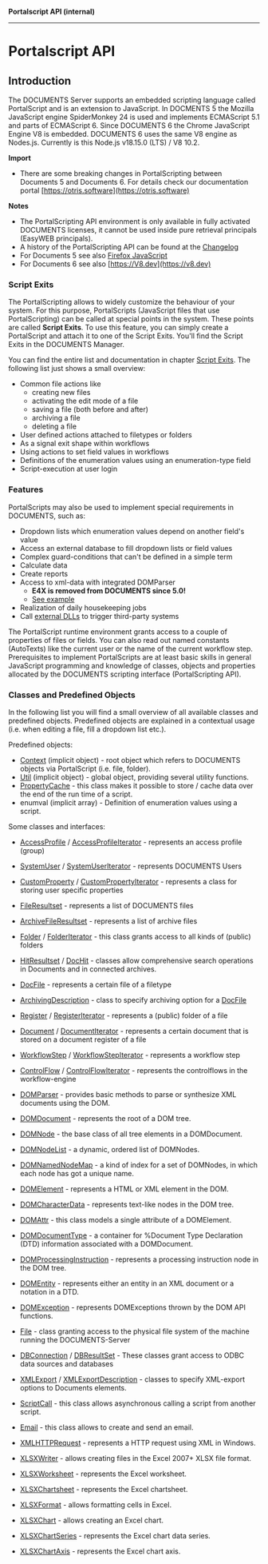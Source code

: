 **Portalscript API (internal)**

***

# Portalscript API

## Introduction

The DOCUMENTS Server supports an embedded scripting language called PortalScript and is an extension to JavaScript.
 In DOCMENTS 5 the Mozilla JavaScript engine SpiderMonkey 24 is used and implements ECMAScript 5.1 and parts of ECMAScript 6.
Since DOCUMENTS 6 the Chrome JavaScript Engine V8 is embedded. DOCUMENTS 6 uses the same V8 engine as Nodes.js.
Currently is this Node.js v18.15.0 (LTS) / V8 10.2.

**Import**

*   There are some breaking changes in PortalScripting between Documents 5 and Documents 6. For details check our documentation portal [https://otris.software](https://otris.software)

**Notes**

* The PortalScripting API environment is only available in fully activated DOCUMENTS licenses, it cannot be used inside pure retrieval principals (EasyWEB principals).
* A history of the PortalScripting API can be found at the [Changelog](changelog.md)
* For Documents 5 see also [Firefox JavaScript](https://developer.mozilla.org/en-US/docs/Web/JavaScript)
* For Documents 6 see also [https://V8.dev](https://v8.dev)

### Script Exits

The PortalScripting allows to widely customize the behaviour of your system.
For this purpose, PortalScripts (JavaScript files that use PortalScripting) can be
called at special points in the system. These points are called <b>Script Exits</b>.
To use this feature, you can simply create a PortalScript and attach it to one
of the Script Exits. You'll find the Script Exits in the DOCUMENTS Manager.

You can find the entire list and documentation in chapter <a href="scriptexits.md">Script Exits</a>.
The following list just shows a small overview:

* Common file actions like
  * creating new files
  * activating the edit mode of a file
  * saving a file (both before and after)
  * archiving a file
  * deleting a file
* User defined actions attached to filetypes or folders
* As a signal exit shape within workflows
* Using actions to set field values in workflows
* Definitions of the enumeration values using an enumeration-type field
* Script-execution at user login

### Features

PortalScripts may also be used to implement special requirements in DOCUMENTS, such as:
* Dropdown lists which enumeration values depend on another field's value
* Access an external database to fill dropdown lists or field values
* Complex guard-conditions that can't be defined in a simple term
* Calculate data
* Create reports
* Access to xml-data with integrated DOMParser
  * **E4X is removed from DOCUMENTS since 5.0!**
  * [See example](xml-dom.md)
* Realization of daily housekeeping jobs
* Call [external DLLs](dlls.md) to trigger third-party systems

The PortalScript runtime environment grants access to a couple of properties of files or fields.
You can also read out named constants (AutoTexts) like the current user or the name of the current workflow step.
Prerequisites to implement PortalScripts are at least basic skills in general JavaScript programming and knowledge of 
classes, objects and properties allocated by the DOCUMENTS scripting interface (PortalScripting API).

### Classes and Predefined Objects

In the following list you will find a small overview of all available classes and predefined objects.
Predefined objects are explained in a contextual usage (i.e. when editing a file, fill a dropdown list etc.).

Predefined objects:
* [Context](modules/context.md) (implicit object) - root object which refers to DOCUMENTS objects via PortalScript (i.e. file, folder).
* [Util](modules/util.md) (implicit object) - global object, providing several utility functions.
* [PropertyCache](interfaces/propertycache.md) - this class makes it possible to store / cache data over the end of the run time of a script.
* enumval (implicit array) - Definition of enumeration values using a script.

Some classes and interfaces:
* [AccessProfile](classes/AccessProfile.md) / [AccessProfileIterator](interfaces/AccessProfileIterator.md) - represents an access profile (group)
* [SystemUser](interfaces/SystemUser.md) / [SystemUserIterator](interfaces/SystemUserIterator.md) - represents DOCUMENTS Users
* [CustomProperty](interfaces/CustomProperty.md) / [CustomPropertyIterator](interfaces/CustomPropertyIterator.md) - represents a class for storing user specific properties

* [FileResultset](classes/FileResultset.md) - represents a list of DOCUMENTS files
* [ArchiveFileResultset](classes/ArchiveFileResultset.md) - represents a list of archive files
* [Folder](interfaces/Folder.md) / [FolderIterator](interfaces/FolderIterator.md) - this class grants access to all kinds of (public) folders
* [HitResultset](classes/HitResultset.md) / [DocHit](interfaces/DocHit.md) - classes allow comprehensive search operations in Documents and in connected archives.

* [DocFile](interfaces/DocFile.md) - represents a certain file of a filetype
* [ArchivingDescription](classes/ArchivingDescription.md) - class to specify archiving option for a [DocFile](interfaces/DocFile.md)
* [Register](interfaces/Register.md) / [RegisterIterator](interfaces/RegisterIterator.md) - represents a (public) folder of a file
* [Document](interfaces/Document.md) / [DocumentIterator](interfaces/DocumentIterator.md) - represents a certain document that is stored on a document register of a file

* [WorkflowStep](interfaces/WorkflowStep.md) / [WorkflowStepIterator](interfaces/WorkflowStepIterator.md) - represents a workflow step
* [ControlFlow](interfaces/ControlFlow.md) / [ControlFlowIterator](interfaces/ControlFlowIterator.md) - represents the controlflows in the workflow-engine

* [DOMParser](classes/DOMParser.md) - provides basic methods to parse or synthesize XML documents using the DOM.
* [DOMDocument](classes/DOMDocument.md) - represents the root of a DOM tree.
* [DOMNode](interfaces/DOMNode.md) - the base class of all tree elements in a DOMDocument.
* [DOMNodeList](interfaces/DOMNodeList.md) - a dynamic, ordered list of DOMNodes.
* [DOMNamedNodeMap](interfaces/DOMNamedNodeMap.md) - a kind of index for a set of DOMNodes, in which each node has got a unique name.
* [DOMElement](interfaces/DOMElement.md) - represents a HTML or XML element in the DOM.
* [DOMCharacterData](interfaces/DOMCharacterData.md) - represents text-like nodes in the DOM tree.
* [DOMAttr](interfaces/DOMAttr.md) - this class models a single attribute of a DOMElement.
* [DOMDocumentType](classes/DOMDocumentType.md) - a container for %Document Type Declaration (DTD) information associated with a DOMDocument.
* [DOMProcessingInstruction](interfaces/DOMProcessingInstruction.md) - represents a processing instruction node in the DOM tree.
* [DOMEntity](interfaces/DOMEntity.md) - represents either an entity in an XML document or a notation in a DTD.
* [DOMException](interfaces/DOMException.md) - represents DOMExceptions thrown by the DOM API functions.

* [File](classes/File.md) - class granting access to the physical file system of the machine running the DOCUMENTS-Server
* [DBConnection](classes/DBConnection.md) / [DBResultSet](interfaces/DBResultSet.md) - These classes grant access to ODBC data sources and databases
* [XMLExport](classes/XMLExport.md) / [XMLExportDescription](classes/XMLExportDescription.md) - classes to specify XML-export options to Documents elements.
* [ScriptCall](classes/ScriptCall.md) - this class allows asynchronous calling a script from another script.
* [Email](classes/Email.md) - this class allows to create and send an email.
* [XMLHTTPRequest](classes/XMLHTTPRequest.md) - represents a HTTP request using XML in Windows.

* [XLSXWriter](classes/XLSXWriter.md) - allows creating files in the Excel 2007+ XLSX file format.
* [XLSXWorksheet](interfaces/XLSXWorksheet.md) - represents the Excel worksheet.
* [XLSXChartsheet](interfaces/XLSXChartsheet.md) - represents the Excel chartsheet.
* [XLSXFormat](interfaces/XLSXFormat.md) - allows formatting cells in Excel.
* [XLSXChart](interfaces/XLSXChart.md) - allows creating an Excel chart.
* [XLSXChartSeries](interfaces/XLSXChartSeries.md) - represents the Excel chart data series.
* [XLSXChartAxis](interfaces/XLSXChartAxis.md) - represents the Excel chart axis.
